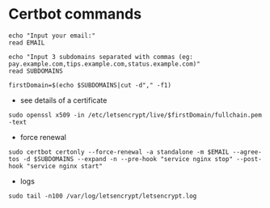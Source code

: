 # Certbot commands

```
echo "Input your email:"
read EMAIL

echo "Input 3 subdomains separated with commas (eg: pay.example.com,tips.example.com,status.example.com)"
read SUBDOMAINS

firstDomain=$(echo $SUBDOMAINS|cut -d"," -f1)
```

* see details of a certificate
```
sudo openssl x509 -in /etc/letsencrypt/live/$firstDomain/fullchain.pem -text
```

* force renewal
```
sudo certbot certonly --force-renewal -a standalone -m $EMAIL --agree-tos -d $SUBDOMAINS --expand -n --pre-hook "service nginx stop" --post-hook "service nginx start"
```

* logs
```
sudo tail -n100 /var/log/letsencrypt/letsencrypt.log
```